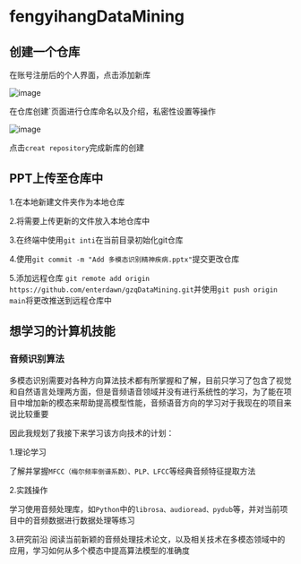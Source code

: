 # fengyihangDataMining
## 创建一个仓库
在账号注册后的个人界面，点击添加新库

![image](https://github.com/fengyinhe/fengyihangDataMining/assets/59045834/bbdffdfe-6de8-43ea-9485-64412eefc932)

在仓库创建`页面进行仓库命名以及介绍，私密性设置等操作

![image](https://github.com/fengyinhe/fengyihangDataMining/assets/59045834/209c09fa-a350-426e-9a51-3a9f7d305bf4)

点击`creat repository`完成新库的创建
## PPT上传至仓库中
1.在本地新建文件夹作为本地仓库

2.将需要上传更新的文件放入本地仓库中

3.在终端中使用`git inti`在当前目录初始化git仓库

4.使用`git commit -m "Add 多模态识别精神疾病.pptx"`提交更改仓库

5.添加远程仓库 `git remote add origin https://github.com/enterdawn/gzqDataMining.git`并使用`git push origin main`将更改推送到远程仓库中

## 想学习的计算机技能
### 音频识别算法
多模态识别需要对各种方向算法技术都有所掌握和了解，目前只学习了包含了视觉和自然语言处理两方面，但是音频语音领域并没有进行系统性的学习，为了能在项目中增加新的模态来帮助提高模型性能，音频语音方向的学习对于我现在的项目来说比较重要

因此我规划了我接下来学习该方向技术的计划：

1.理论学习

了解并掌握`MFCC（梅尔频率倒谱系数）、PLP、LFCC`等经典音频特征提取方法

2.实践操作

学习使用音频处理库，如`Python`中的`librosa、audioread、pydub`等，并对当前项目中的音频数据进行数据处理等练习

3.研究前沿
阅读当前新颖的音频处理技术论文，以及相关技术在多模态领域中的应用，学习如何从多个模态中提高算法模型的准确度

